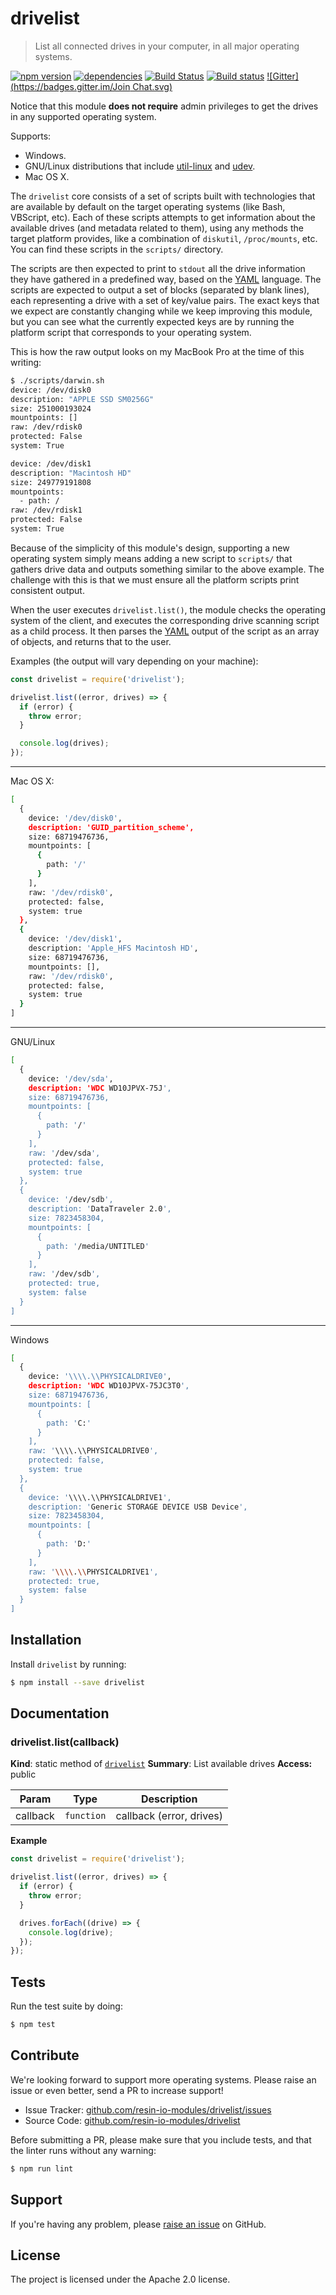 drivelist
=========

> List all connected drives in your computer, in all major operating systems.

[![npm version](https://badge.fury.io/js/drivelist.svg)](http://badge.fury.io/js/drivelist)
[![dependencies](https://david-dm.org/resin-io-modules/drivelist.svg)](https://david-dm.org/resin-io-modules/drivelist.svg)
[![Build Status](https://travis-ci.org/resin-io-modules/drivelist.svg?branch=master)](https://travis-ci.org/resin-io-modules/drivelist)
[![Build status](https://ci.appveyor.com/api/projects/status/8jn2em9gtkbxeen3/branch/master?svg=true)](https://ci.appveyor.com/project/resin-io/drivelist/branch/master)
[![Gitter](https://badges.gitter.im/Join Chat.svg)](https://gitter.im/resin-io/chat)

Notice that this module **does not require** admin privileges to get the drives in any supported operating system.

Supports:

- Windows.
- GNU/Linux distributions that include [util-linux](https://github.com/karelzak/util-linux) and [udev](https://wiki.archlinux.org/index.php/udev).
- Mac OS X.

The `drivelist` core consists of a set of scripts built with technologies that
are available by default on the target operating systems (like Bash, VBScript,
etc). Each of these scripts attempts to get information about the available
drives (and metadata related to them), using any methods the target platform
provides, like a combination of `diskutil`, `/proc/mounts`, etc. You can find
these scripts in the `scripts/` directory.

The scripts are then expected to print to `stdout` all the drive information
they have gathered in a predefined way, based on the [YAML][yaml] language. The
scripts are expected to output a set of blocks (separated by blank lines), each
representing a drive with a set of key/value pairs. The exact keys that we
expect are constantly changing while we keep improving this module, but you can
see what the currently expected keys are by running the platform script that
corresponds to your operating system.

This is how the raw output looks on my MacBook Pro at the time of this writing:

```sh
$ ./scripts/darwin.sh
device: /dev/disk0
description: "APPLE SSD SM0256G"
size: 251000193024
mountpoints: []
raw: /dev/rdisk0
protected: False
system: True

device: /dev/disk1
description: "Macintosh HD"
size: 249779191808
mountpoints:
  - path: /
raw: /dev/rdisk1
protected: False
system: True
```

Because of the simplicity of this module's design, supporting a new operating
system simply means adding a new script to `scripts/` that gathers drive data
and outputs something similar to the above example. The challenge with this is
that we must ensure all the platform scripts print consistent output.

When the user executes `drivelist.list()`, the module checks the operating
system of the client, and executes the corresponding drive scanning script as a
child process. It then parses the [YAML][yaml] output of the script as an array
of objects, and returns that to the user.

Examples (the output will vary depending on your machine):

```js
const drivelist = require('drivelist');

drivelist.list((error, drives) => {
  if (error) {
    throw error;
  }

  console.log(drives);
});
```

***

Mac OS X:

```sh
[
  {
    device: '/dev/disk0',
    description: 'GUID_partition_scheme',
    size: 68719476736,
    mountpoints: [
      {
        path: '/'
      }
    ],
    raw: '/dev/rdisk0',
    protected: false,
    system: true
  },
  {
    device: '/dev/disk1',
    description: 'Apple_HFS Macintosh HD',
    size: 68719476736,
    mountpoints: [],
    raw: '/dev/rdisk0',
    protected: false,
    system: true
  }
]
```

***

GNU/Linux

```sh
[
  {
    device: '/dev/sda',
    description: 'WDC WD10JPVX-75J',
    size: 68719476736,
    mountpoints: [
      {
        path: '/'
      }
    ],
    raw: '/dev/sda',
    protected: false,
    system: true
  },
  {
    device: '/dev/sdb',
    description: 'DataTraveler 2.0',
    size: 7823458304,
    mountpoints: [
      {
        path: '/media/UNTITLED'
      }
    ],
    raw: '/dev/sdb',
    protected: true,
    system: false
  }
]
```

***

Windows

```sh
[
  {
    device: '\\\\.\\PHYSICALDRIVE0',
    description: 'WDC WD10JPVX-75JC3T0',
    size: 68719476736,
    mountpoints: [
      {
        path: 'C:'
      }
    ],
    raw: '\\\\.\\PHYSICALDRIVE0',
    protected: false,
    system: true
  },
  {
    device: '\\\\.\\PHYSICALDRIVE1',
    description: 'Generic STORAGE DEVICE USB Device',
    size: 7823458304,
    mountpoints: [
      {
        path: 'D:'
      }
    ],
    raw: '\\\\.\\PHYSICALDRIVE1',
    protected: true,
    system: false
  }
]
```

Installation
------------

Install `drivelist` by running:

```sh
$ npm install --save drivelist
```

Documentation
-------------

<a name="module_drivelist.list"></a>

### drivelist.list(callback)
**Kind**: static method of <code>[drivelist](#module_drivelist)</code>
**Summary**: List available drives
**Access:** public

| Param | Type | Description |
| --- | --- | --- |
| callback | <code>function</code> | callback (error, drives) |

**Example**
```js
const drivelist = require('drivelist');

drivelist.list((error, drives) => {
  if (error) {
    throw error;
  }

  drives.forEach((drive) => {
    console.log(drive);
  });
});
```

Tests
-----

Run the test suite by doing:

```sh
$ npm test
```

Contribute
----------

We're looking forward to support more operating systems. Please raise an issue or even better, send a PR to increase support!

- Issue Tracker: [github.com/resin-io-modules/drivelist/issues](https://github.com/resin-io-modules/drivelist/issues)
- Source Code: [github.com/resin-io-modules/drivelist](https://github.com/resin-io-modules/drivelist)

Before submitting a PR, please make sure that you include tests, and that the linter runs without any warning:

```sh
$ npm run lint
```

Support
-------

If you're having any problem, please [raise an issue](https://github.com/resin-io-modules/drivelist/issues/new) on GitHub.

License
-------

The project is licensed under the Apache 2.0 license.

[yaml]: http://yaml.org
